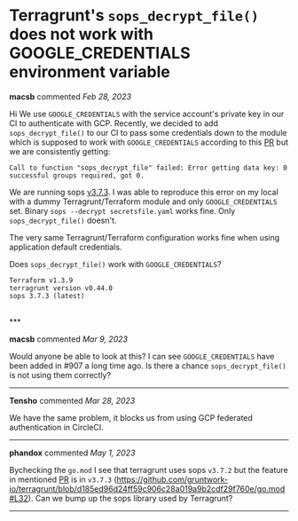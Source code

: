 # Terragrunt's `sops_decrypt_file()` does not work with GOOGLE_CREDENTIALS environment variable

**macsb** commented *Feb 28, 2023*

Hi
We use `GOOGLE_CREDENTIALS` with the service account's private key in our CI to authenticate with GCP. Recently, we decided to add `sops_decrypt_file()` to our CI to pass some credentials down to the module which is supposed to work with `GOOGLE_CREDENTIALS` according to this [PR](https://github.com/mozilla/sops/pull/953) but we are consistently getting:

`Call to function "sops_decrypt_file" failed: Error getting data key: 0 successful groups required, got 0.`

We are running sops [v3.7.3](https://github.com/mozilla/sops/releases/tag/v3.7.3). I was able to reproduce this error on my local with a dummy Terragrunt/Terraform module and only `GOOGLE_CREDENTIALS` set.
Binary `sops --decrypt secretsfile.yaml` works fine. Only `sops_decrypt_file()` doesn't.

The very same Terragrunt/Terraform configuration works fine when using application default credentials.

Does `sops_decrypt_file()` work with `GOOGLE_CREDENTIALS`?

```
Terraform v1.3.9
terragrunt version v0.44.0
sops 3.7.3 (latest)
```

<br />
***


**macsb** commented *Mar 9, 2023*

Would anyone be able to look at this? I can see `GOOGLE_CREDENTIALS` have been added in #907 a long time ago. Is there a chance `sops_decrypt_file()` is not using them correctly?
***

**Tensho** commented *Mar 28, 2023*

We have the same problem, it blocks us from using GCP federated authentication in CircleCI.
***

**phandox** commented *May 1, 2023*

Bychecking the `go.mod` I see that terragrunt uses sops `v3.7.2` but the feature in mentioned [PR](https://github.com/mozilla/sops/pull/953) is in `v3.7.3` (https://github.com/gruntwork-io/terragrunt/blob/d185ed96d24ff59c906c28a019a9b2cdf29f760e/go.mod#L32). Can we bump up the sops library used by Terragrunt? 
***

